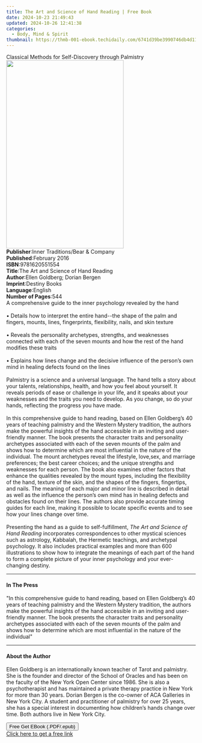 ```yaml
---
title: The Art and Science of Hand Reading | Free Book
date: 2024-10-23 21:49:43
updated: 2024-10-26 12:41:38
categories:
  - Body, Mind & Spirit
thumbnail: https://thmb-001-ebook.techidaily.com/6741d39be3990746db4d11743543e824d82fcc04cddf0701d2ab66f783931803.jpg
---
```

<main id="book-container">
  <div class="flex flex-col">
    <div class="book-brief flex-1 py-6 px-4 sm:p-6 md:py-10 md:px-8">
      <!-- brief-->
      <div class="book-brief-main">
        Classical Methods for Self-Discovery through Palmistry
      </div>
    </div>
    <div
      class="book-meta-info flex-1 grid gap-4 col-start-1 col-end-3 row-start-1 sm:mb-6 sm:grid-cols-4 lg:gap-6 lg:col-start-2 lg:row-end-6 lg:row-span-6 lg:mb-0"
    >
      <div
        class="book-meta-info-left place-content-center mt-4 p-4 text-sm leading-6 col-start-2 col-span-2 dark:text-slate-400"
      >
        <img
          class="w-full h-500 object-cover rounded-lg sm:h-255 sm:col-span-2 lg:col-span-full"
          src="https://img-001-ebook.techidaily.com/2ea2fc1c488c78242cf744979de37814e0bfe904dde0b0c554ea96f246d02344.jpg"
          alt=""
          width="312"
          height="500"
        />
      </div>
      <div
        class="book-meta-info-right mt-2 col-start-1 row-start-2 col-span-3 self-center"
      >
        <!-- meta data  -->
        <div class="flex flex-col px-4 md:px-8">
          <div class="flex-1">
            <strong>Publisher</strong>:<span class="px-2"
              >Inner Traditions/Bear &amp; Company</span
            >
          </div>
          <div class="flex-1">
            <strong>Published</strong>:<span class="px-2">February 2016</span>
          </div>
          <div class="flex-1">
            <strong>ISBN</strong>:<span class="px-2">9781620551554</span>
          </div>
          <div class="flex-1">
            <strong>Title</strong>:<span class="px-2"
              >The Art and Science of Hand Reading</span
            >
          </div>
          <div class="flex-1">
            <strong>Author</strong>:<span class="px-2"
              >Ellen Goldberg; Dorian Bergen</span
            >
          </div>
          <div class="flex-1">
            <strong>Imprint</strong>:<span class="px-2">Destiny Books</span>
          </div>
          <div class="flex-1">
            <strong>Language</strong>:<span class="px-2">English</span>
          </div>
          <div class="flex-1">
            <strong>Number of Pages</strong>:<span class="px-2">544</span>
          </div>
        </div>
      </div>
    </div>
    <div class="book-description flex-1 py-6 px-4 sm:p-6 md:py-10 md:px-8">
      <div class="book-description-main">
        <div accordion-content="" id="description">
          A comprehensive guide to the inner psychology revealed by the hand
          <br />
          <br />• Details how to interpret the entire hand--the shape of the
          palm and fingers, mounts, lines, fingerprints, flexibility, nails, and
          skin texture <br />
          <br />• Reveals the personality archetypes, strengths, and weaknesses
          connected with each of the seven mounts and how the rest of the hand
          modifies these traits <br />
          <br />• Explains how lines change and the decisive influence of the
          person’s own mind in healing defects found on the lines <br />
          <br />Palmistry is a science and a universal language. The hand tells
          a story about your talents, relationships, health, and how you feel
          about yourself. It reveals periods of ease or challenge in your life,
          and it speaks about your weaknesses and the traits you need to
          develop. As you change, so do your hands, reflecting the progress you
          have made. <br />
          <br />In this comprehensive guide to hand reading, based on Ellen
          Goldberg’s 40 years of teaching palmistry and the Western Mystery
          tradition, the authors make the powerful insights of the hand
          accessible in an inviting and user-friendly manner. The book presents
          the character traits and personality archetypes associated with each
          of the seven mounts of the palm and shows how to determine which are
          most influential in the nature of the individual. The mount archetypes
          reveal the lifestyle, love,sex, and marriage preferences; the best
          career choices; and the unique strengths and weaknesses for each
          person. The book also examines other factors that enhance the
          qualities revealed by the mount types, including the flexibility of
          the hand, texture of the skin, and the shapes of the fingers,
          fingertips, and nails. The meaning of each major and minor line is
          described in detail as well as the influence the person’s own mind has
          in healing defects and obstacles found on their lines. The authors
          also provide accurate timing guides for each line, making it possible
          to locate specific events and to see how your lines change over time.
          <br />
          <br />Presenting the hand as a guide to self-fulfillment,
          <i>The Art and Science of Hand Reading</i> incorporates
          correspondences to other mystical sciences such as astrology,
          Kabbalah, the Hermetic teachings, and archetypal psychology. It also
          includes practical examples and more than 600 illustrations to show
          how to integrate the meanings of each part of the hand to form a
          complete picture of your inner psychology and your ever-changing
          destiny.
        </div>
        <div class="accordion-fader"></div>
      </div>
    </div>
    <div class="book-excerpts flex-1 py-6 px-4 sm:p-6 md:py-10 md:px-8">
      <!-- excerpts-->
      <div class="book-excerpts-main">
        <hr />
        <h4 class="placeholder placeholder-heading">
          <span>In The Press</span>
        </h4>
        <p>
          "In this comprehensive guide to hand reading, based on Ellen
          Goldberg’s 40 years of teaching palmistry and the Western Mystery
          tradition, the authors make the powerful insights of the hand
          accessible in an inviting and user-friendly manner. The book presents
          the character traits and personality archetypes associated with each
          of the seven mounts of the palm and shows how to determine which are
          most influential in the nature of the individual"
        </p>
      </div>
    </div>
    <div class="book-about-author flex-1 py-6 px-4 sm:p-6 md:py-10 md:px-8">
      <!-- about author-->
      <div class="book-main-author-main">
        <hr />
        <h4 class="placeholder placeholder-heading">
          <span>About the Author</span>
        </h4>
        <p>
          Ellen Goldberg is an internationally known teacher of Tarot and
          palmistry. She is the founder and director of the School of Oracles
          and has been on the faculty of the New York Open Center since 1986.
          She is also a psychotherapist and has maintained a private therapy
          practice in New York for more than 30 years. Dorian Bergen is the
          co-owner of ACA Galleries in New York City. A student and practitioner
          of palmistry for over 25 years, she has a special interest in
          documenting how children’s hands change over time. Both authors live
          in New York City.
        </p>
      </div>
    </div>
    <div class="book-free-get flex-1 py-6 px-4 sm:p-6 md:py-10 md:px-8">
      <button
        id="btn-free-get"
        class="bg-blue-500 hover:bg-blue-700 text-white font-bold py-2 px-4 rounded"
      >
        Free Get EBook (.PDF/.epub)
      </button>
      <div id="countdown-display" class="px-2 text-lg mt-2"></div>
      <a
        id="free-link"
        class="hidden bg-blue-500 hover:bg-blue-700 text-white font-bold py-2 px-4 rounded"
        href="https://www.ebooks.com/en-us/book/95782721/the-art-and-science-of-hand-reading/ellen-goldberg/"
        target="_blank"
        >Click here to get a free link</a
      >
    </div>
    <script>
      let countdownTime = 0;
      let countdownInterval = null;
      document
        .getElementById('btn-free-get')
        .addEventListener('click', startCountdown);
      function startCountdown() {
        countdownTime = new Date().getTime() + 60000 * 3;
        countdownInterval = setInterval(updateCountdown, 1000);
        document.getElementById('btn-free-get').disabled = true;
        document
          .getElementById('btn-free-get')
          .classList.add('bg-gray-500', 'cursor-not-allowed');
      }
      function updateCountdown() {
        let currentTime = new Date().getTime();
        let timeLeft = countdownTime - currentTime;
        let secondsLeft = Math.floor(timeLeft / 1000);
        document.getElementById('countdown-display').innerHTML =
          `Remaining time: ${secondsLeft} seconds.`;
        if (secondsLeft <= 0) {
          clearInterval(countdownInterval);
          document.getElementById('btn-free-get').classList.add('hidden');
          document.getElementById('free-link').classList.remove('hidden');
          document.getElementById('countdown-display').innerHTML = '';
        }
      }
    </script>
  </div>
</main>
